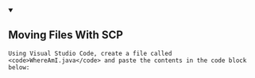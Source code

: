 <details open>
   <summary><h2 id="Moving_Files_With_SCP">Moving Files With SCP</h2></summary>
    

    Using Visual Studio Code, create a file called <code>WhereAmI.java</code> and paste the contents in the code block below:
 
</details>
